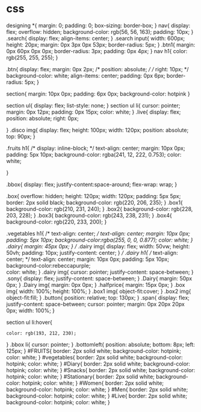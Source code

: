 # css
designing 
*{
    margin: 0;
    padding: 0;
    box-sizing: border-box;
}
nav{
    display: flex;
    overflow: hidden;
    background-color: rgb(56, 56, 163);
    padding: 10px;
 }
 .search{
     display: flex;
     align-items: center;
 }
 .search input{
    width: 600px;
    height: 20px;
    margin: 0px 3px 0px 53px;
    border-radius: 5px;
 }
 .btn1{
     margin: 0px 60px 0px 0px;
     border-radius: 3px;
     padding: 0px 4px;
 }
 nav h1{
     color: rgb(255, 255, 255);
 }

.btn{
    display: flex;
    margin: 0px 2px;
    /* position: absolute; */
    /* right: 10px; */
    background-color: white;
    align-items: center;
    padding: 0px 6px;
    border-radius: 5px;
}

section{
    margin: 10px 0px;
    padding: 6px 0px;
    background-color: hotpink
}

section ul{
    display: flex;
    list-style: none;
}
section ul li{
    cursor: pointer;
    margin: 0px 12px;
    padding: 0px 15px;
    color: white;
}
.live{
    display: flex;
    position: absolute;
    right: 0px;
    
}
.disco img{
    display: flex;
    height: 100px;
    width: 120px;
    position: absolute;
    top: 90px;
}

.fruits h1{
    /* display: inline-block; */
    text-align: center;
    margin: 10px 0px;
    padding: 5px 10px;
    background-color: rgba(241, 12, 222, 0.753);
    color: white;
    
    
}

.bbox{
    display: flex;
    justify-content:space-around;
    flex-wrap: wrap;
}

.box{
    overflow: hidden;
    height: 120px;
    width: 120px;
    padding: 5px 5px;
    border: 2px solid black;
    background-color: rgb(220, 206, 235);
}
.box1{
    background-color: rgb(210, 231, 240);
}
.box2{
    background-color: rgb(228, 203, 228);
}
.box3{
    background-color: rgb(243, 238, 231);
}
.box4{
    background-color: rgb(220, 233, 200);
}

.vegetables h1{
    /* text-align: center; */
    text-align: center;
    margin: 10px 0px;
    padding: 5px 10px;
    background-color:rgba(255, 0, 0, 0.877);
    color: white;
}
.dairy{
    margin: 45px 0px;
}
/* .dairy img{
    display: flex;
    width: 50vw;
    height: 50vh;
    padding: 10px;
    justify-content: center;
} */
.dairy h1{
    /* text-align: center; */
    text-align: center;
    margin: 10px 0px;
    padding: 5px 10px;
    background-color:rebeccapurple;  
    color: white;
}
.dairy img{
    cursor: pointer; 
    justify-content: space-between;
}
.sony{
    display: flex;
    justify-content: space-between;
}
.Dairy{
    margin: 50px 0px;
}
.Dairy img{
    margin: 0px 0px;
}
.halfprice{
    margin: 15px 0px;
}
.box img{
    width: 100%;
    height: 100%;
}
.box1 img{
    object-fit:cover;
}
.box2 img{
    object-fit:fill;
}
.button{
    position: relative;
    top: 130px;
}
.span{
    display: flex;
    justify-content: space-between;
    cursor: pointer;
    margin: 0px 20px 20px 0px;
    width: 100%;
}

section ul li:hover{
    
    color: rgb(193, 212, 230);
}
.bbox li{
    cursor: pointer;
}
.bottomleft{
    position: absolute;
    bottom: 8px;
    left: 125px;
}
#FRUITS{
    border: 2px solid white;
    background-color: hotpink;
    color: white;
}
#vegetables{
    border: 2px solid white;
    background-color: hotpink;
    color: white;
}
#Diary{
    border: 2px solid white;
    background-color: hotpink;
    color: white;
}
#Snacks{
    border: 2px solid white;
    background-color: hotpink;
    color: white;
}
#Stationary{
    border: 2px solid white;
    background-color: hotpink;
    color: white;
}
#Women{
    border: 2px solid white;
    background-color: hotpink;
    color: white;
}
#Men{
    border: 2px solid white;
    background-color: hotpink;
    color: white;
}
#Live{
    border: 2px solid white;
    background-color: hotpink;
    color: white;
}
